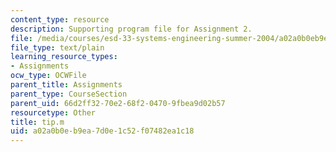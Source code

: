 ```yaml
---
content_type: resource
description: Supporting program file for Assignment 2.
file: /media/courses/esd-33-systems-engineering-summer-2004/a02a0b0eb9ea7d0e1c52f07482ea1c18_tip.m
file_type: text/plain
learning_resource_types:
- Assignments
ocw_type: OCWFile
parent_title: Assignments
parent_type: CourseSection
parent_uid: 66d2ff32-70e2-68f2-0470-9fbea9d02b57
resourcetype: Other
title: tip.m
uid: a02a0b0e-b9ea-7d0e-1c52-f07482ea1c18
---
```

